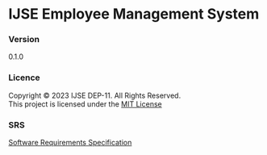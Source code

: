 # IJSE Employee Management System

### Version
0.1.0

### Licence
Copyright &copy; 2023 IJSE DEP-11. All Rights Reserved. <br>
This project is licensed under the [MIT License](Licence.txt)

### SRS
[Software Requirements Specification](SRSDocument.pdf)